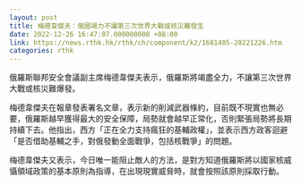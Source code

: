 ```yaml
---
layout: post
title: 梅德韋傑夫：俄國竭力不讓第三次世界大戰或核災難發生
date: 2022-12-26 16:47:07.000000000 +08:00
link: https://news.rthk.hk/rthk/ch/component/k2/1681405-20221226.htm
categories: rthk
---
```


俄羅斯聯邦安全會議副主席梅德韋傑夫表示，俄羅斯將竭盡全力，不讓第三次世界大戰或核災難爆發。

梅德韋傑夫在報章發表署名文章，表示新的削減武器條約，目前既不現實也無必要，俄羅斯越早獲得最大的安全保障，局勢就會越早正常化，否則緊張局勢將長期持續下去。他指出，西方「正在全力支持瘋狂的基輔政權」，並表示西方政客迴避「是否借助基輔之手，對俄發動全面戰爭，包括核戰爭」的問題。

梅德韋傑夫又表示，今日唯一能阻止敵人的方法，是對方知道俄羅斯將以國家核威懾領域政策的基本原則為指導，在出現現實威脅時，就會按照該原則採取行動。
